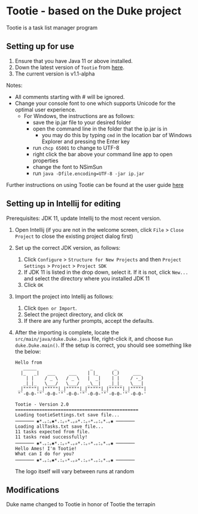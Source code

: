 # Tootie - based on the Duke project
Tootie is a task list manager program

## Setting up for use 

1. Ensure that you have Java 11 or above installed.
1. Down the latest version of `Tootie` from [here](https://github.com/AmeliaTYR/ip/releases/tag/v1.1-alpha).
  1. The current version is v1.1-alpha

Notes:
* All comments starting with # will be ignored.
* Change your console font to one which supports Unicode for the optimal user experience.
  * For Windows, the instructions are as follows: 
    * save the ip.jar file to your desired folder
    * open the command line in the folder that the ip.jar is in 
        * you may do this by typing `cmd` in the location bar of Windows Explorer and pressing the Enter key
    * run `chcp 65001` to change to UTF-8
    * right click the bar above your command line app to open properties
    * change the font to NSimSun
    * run `java -Dfile.encoding=UTF-8 -jar ip.jar`
    
Further instructions on using Tootie can be found at the user guide [here](https://ameliatyr.github.io/ip/)

## Setting up in Intellij for editing

Prerequisites: JDK 11, update Intellij to the most recent version.

1. Open Intellij (if you are not in the welcome screen, click `File` > `Close Project` to close the existing project dialog first)
1. Set up the correct JDK version, as follows:
   1. Click `Configure` > `Structure for New Projects` and then `Project Settings` > `Project` > `Project SDK`
   1. If JDK 11 is listed in the drop down, select it. If it is not, click `New...` and select the directory where you installed JDK 11
   1. Click `OK`
1. Import the project into Intellij as follows:
   1. Click `Open or Import`.
   1. Select the project directory, and click `OK`
   1. If there are any further prompts, accept the defaults.
   
1. After the importing is complete, locate the `src/main/java/duke.Duke.java` file, right-click it, and choose `Run duke.Duke.main()`. If the setup is correct, you should see something like the below:

   ```
   Hello from
      _____                    _        _            
     |_   _|   ___     ___    | |_     (_)     ___   
       | |    / _ \   / _ \   |  _|    | |    / -_)  
      _|_|_   \___/   \___/   _\__|   _|_|_   \___|  
    _|"""""|_|"""""|_|"""""|_|"""""|_|"""""|_|"""""| 
    "`-0-0-'"`-0-0-'"`-0-0-'"`-0-0-'"`-0-0-'"`-0-0-' 
   
   Tootie - Version 2.0
   ==============================================
   Loading tootieSettings.txt save file...
   ─────── ✱*.｡:｡✱*.:｡✧*.｡✰*.:｡✧*.｡:｡*.｡✱ ───────
   Loading allTasks.txt save file...
   11 tasks expected from file.
   11 tasks read successfully!
   ─────── ✱*.｡:｡✱*.:｡✧*.｡✰*.:｡✧*.｡:｡*.｡✱ ───────
   Hello Ames! I'm Tootie!
   What can I do for you?
   ─────── ✱*.｡:｡✱*.:｡✧*.｡✰*.:｡✧*.｡:｡*.｡✱ ───────
   ```
   
   The logo itself will vary between runs at random
   
## Modifications

Duke name changed to Tootie in honor of Tootie the terrapin
